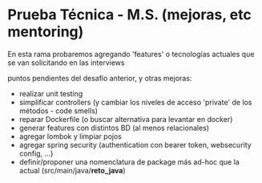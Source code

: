 # Prueba Técnica - M.S. (mejoras, etc mentoring)

En esta rama probaremos agregando 'features' o tecnologías actuales que se van solicitando en las interviews

puntos pendientes del desafío anterior, y otras mejoras:
* realizar unit testing
* simplificar controllers (y cambiar los niveles de acceso 'private' de los métodos - code smells)
* reparar Dockerfile (o buscar alternativa para levantar en docker)
* generar features con distintos BD (al menos relacionales)
* agregar lombok y limpiar pojos
* agregar spring security (authentication con bearer token, websecurity config, ...)
* definir/proponer una nomenclatura de package más ad-hoc que la actual (src/main/java/**reto_java**) 
